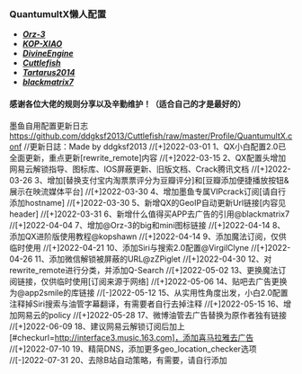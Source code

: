 ### QuantumultX懒人配置

- ***[Orz-3](https://raw.githubusercontent.com/Orz-3/QuantumultX/master/Orz-3.conf)***
- ***[KOP-XIAO](https://raw.githubusercontent.com/KOP-XIAO/QuantumultX/master/QuantumultX_Profiles.conf)***
- ***[DivineEngine](https://raw.githubusercontent.com/DivineEngine/Profiles/master/Quantumult/Outbound.conf)***
- ***[Cuttlefish](https://raw.githubusercontent.com/ddgksf2013/Cuttlefish/master/Profile/QuantumultX.conf)***
- ***[Tartarus2014](https://raw.githubusercontent.com/Tartarus2014/QuantumultX-Script/main/QuanX.conf)***
- ***[blackmatrix7](https://github.com/blackmatrix7/ios_rule_script)***

#### 感谢各位大佬的规则分享以及辛勤维护！（适合自己的才是最好的）

墨鱼自用配置更新日志
https://github.com/ddgksf2013/Cuttlefish/raw/master/Profile/QuantumultX.conf
//更新日誌：Made by ddgksf2013
//[+]2022-03-01  1、QX小白配置2.0已全面更新，重点更新[rewrite_remote]内容
//[+]2022-03-15  2、QX配置头增加网易云解锁指导、图标库、IOS屏蔽更新、旧版文档、Crack腾讯文档
//[+]2022-03-26  3、增加[替换支付宝内淘票票评分为豆瓣评分]和[豆瓣添加便捷播放按钮&展示在映流媒体平台]
//[+]2022-03-30  4、增加墨鱼专属VIPcrack订阅[请自行添加hostname]
//[+]2022-03-30  5、新增QX的GeoIP自动更新Url链接[内容见header]
//[+]2022-03-31  6、新增什么值得买APP去广告的引用@blackmatrix7
//[+]2022-04-04  7、增加@Orz-3的big和mini图标链接
//[+]2022-04-14  8、添加QX进阶版使用教程@kopshawn
//[+]2022-04-14  9、添加魔法订阅，仅供临时使用
//[+]2022-04-21 10、添加Siri与搜索2.0配置@VirgilClyne
//[+]2022-04-26 11、添加微信解锁被屏蔽的URL@zZPiglet
//[+]2022-04-30 12、对rewrite_remote进行分类，并添加Q-Search
//[+]2022-05-02 13、更换魔法订阅链接，仅供临时使用[订阅来源于网络]
//[+]2022-05-06 14、贴吧去广告更换为@app2smile的库链接
//[-]2022-05-12 15、从实用性角度出发，小白2.0配置注释掉Siri搜索与油管字幕翻译，有需要者自行去掉注释
//[+]2022-05-15 16、增加网易云的policy
//[+]2022-05-28 17、微博油管去广告替换为原作者独有链接
//[+]2022-06-09 18、建议网易云解锁订阅后加上[#checkurl=http://interface3.music.163.com]，添加喜马拉雅去广告
//[+]2022-07-10 19、精简DNS，添加更多geo_location_checker选项
//[-]2022-07-31 20、去除B站自动策略，有需要，请自行添加
